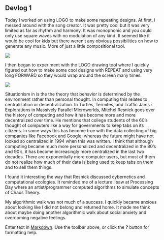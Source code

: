 ## Devlog 1
Today I worked on using LOGO to make some repeating designs. At first, I messed around with the song creator. It was pretty cool but it was very limited as far as rhythm  and harmony. It was monophonic and you could only use square waves with no modulation of any kind. It seemed like it would be cool for kids but there weren’t any obvious possibilities on how to generate any music. More of just a little compositional tool.


![]({{site.baseurl}}/Drawing-Moving-and-Seeing-with-Code/LOGO1.png)


I then began to experiment with the LOGO drawing tool where I quickly figured out how to make some cool designs with REPEAT and using very long FORWARD so they would wrap around the screen many times.


![]({{site.baseurl}}/https://github.com/famousShame/Drawing-Moving-and-Seeing-with-Code/blob/main/LOGO1.png?raw=true)


Situationism in is the the theory that behavior is determined by the environment rather than personal thought. In computing this relates to centralization or decentralization. In Turtles, Termites, and Traffic Jams : Explorations in Massively Parallel Microworlds, Mitchel Resnick goes over the history of computing and how it has become more and more decentralized over time. He mentions that college students of the 60’s thought of computers like a way for governments to keep tabs on its citizens. In some ways this has become true with the data collecting of big companies like Facebook and Google, whereas the future might have not looked so centralized in 1994 when this was written. I think that although computing became much more personalized and decentralized in the 80’s and 90’s, it has become increasingly more centralized in the last two decades. There are exponentially more computer users, but most of them do not realize how much of their data is being used to keep tabs on them and to sell them things.


I found it interesting the way that Resnick discussed cybernetics and computational ecologies. It reminded me of a lecture I saw at Processing Day where an artist/programmer computed algorithms to simulate concepts of Chaos Theory.


My algorithmic walk was not much of a success. I quickly became anxious about looking like I did not belong and returned home. It made me think about maybe doing another algorithmic walk about social anxiety and overcoming negative feelings. 



Enter text in [Markdown](http://daringfireball.net/projects/markdown/). Use the toolbar above, or click the **?** button for formatting help.
